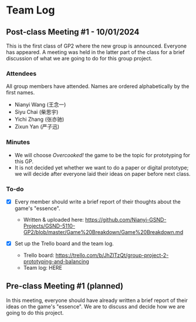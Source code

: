 # Team Log

## Post-class Meeting \#1 - 10/01/2024

This is the first class of GP2 where the new group is announced.
Everyone has appeared.
A meeting was held in the latter part of the class for a brief discussion of what we are going to do for this group project.

### Attendees

All group members have attended.
Names are ordered alphabetically by the first names.

- Nianyi Wang (王念一)
- Siyu Chai (柴思宇)
- Yichi Zhang (张亦驰)
- Zixun Yan (严子迅)

### Minutes

- We will choose _Overcooked!_ the game to be the topic for prototyping for this GP.
- It is not decided yet whether we want to do a paper or digital prototype;
	we will decide after everyone laid their ideas on paper before next class.

### To-do

- [x] Every member should write a brief report of their thoughts about the game's "essence".

	- Written & uploaded here: https://github.com/Nianyi-GSND-Projects/GSND-5110-GP2/blob/master/Game%20Breakdown/Game%20Breakdown.md

- [x] Set up the Trello board and the team log.
	- Trello board: https://trello.com/b/JhZlTzQt/group-project-2-prototyping-and-balancing
	- Team log: HERE

## Pre-class Meeting #1 (planned)

In this meeting, everyone should have already written a brief report of their ideas on the game's "essence".
We are to discuss and decide how we are going to do this project.